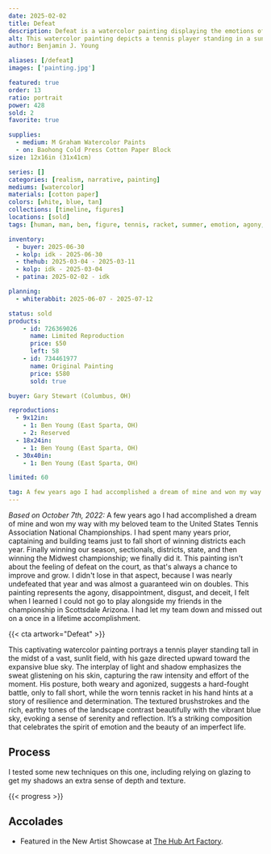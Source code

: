 ```yaml
---
date: 2025-02-02
title: Defeat
description: Defeat is a watercolor painting displaying the emotions of my inability to play in the national tennis championship.
alt: This watercolor painting depicts a tennis player standing in a sunlit field, gazing upward into the bright blue sky with a sense of defeat and disappointment.
author: Benjamin J. Young

aliases: [/defeat]
images: ['painting.jpg']

featured: true
order: 13
ratio: portrait
power: 428
sold: 2
favorite: true

supplies:
  - medium: M Graham Watercolor Paints
  - on: Baohong Cold Press Cotton Paper Block
size: 12x16in (31x41cm)

series: []
categories: [realism, narrative, painting]
mediums: [watercolor]
materials: [cotton paper]
colors: [white, blue, tan]
collections: [timeline, figures]
locations: [sold]
tags: [human, man, ben, figure, tennis, racket, summer, emotion, agony, failure, warm, outdoors, day]

inventory:
  - buyer: 2025-06-30
  - kolp: idk - 2025-06-30
  - thehub: 2025-03-04 - 2025-03-11
  - kolp: idk - 2025-03-04
  - patina: 2025-02-02 - idk

planning:
  - whiterabbit: 2025-06-07 - 2025-07-12

status: sold
products:
    - id: 726369026
      name: Limited Reproduction
      price: $50
      left: 58
    - id: 734461977
      name: Original Painting
      price: $580
      sold: true

buyer: Gary Stewart (Columbus, OH)

reproductions:
  - 9x12in:
    - 1: Ben Young (East Sparta, OH)
    - 2: Reserved
  - 18x24in:
    - 1: Ben Young (East Sparta, OH)
  - 30x40in:
    - 1: Ben Young (East Sparta, OH)

limited: 60

tag: A few years ago I had accomplished a dream of mine and won my way with my beloved team to the United States Tennis Association National Championships. I had spent many years prior, captaining and building teams just to fall short of winning districts each year. Finally winning our season, sectionals, districts, state, and then winning the Midwest championship; we finally did it. This painting isn't about the feeling of defeat on the court, as that's always a chance to improve and grow. I didn't lose in that aspect, because I was nearly undefeated that year and was almost a guaranteed win on doubles. This painting represents the agony, disappointment, disgust, and deceit, I felt when I learned I could not go to play alongside my friends in the championship in Scottsdale Arizona. I had let my team down and missed out on a once in a lifetime accomplishment.
---
```


_Based on October 7th, 2022:_ A few years ago I had accomplished a dream of mine and won my way with my beloved team to the United States Tennis Association National Championships. I had spent many years prior, captaining and building teams just to fall short of winning districts each year. Finally winning our season, sectionals, districts, state, and then winning the Midwest championship; we finally did it. This painting isn't about the feeling of defeat on the court, as that's always a chance to improve and grow. I didn't lose in that aspect, because I was nearly undefeated that year and was almost a guaranteed win on doubles. This painting represents the agony, disappointment, disgust, and deceit, I felt when I learned I could not go to play alongside my friends in the championship in Scottsdale Arizona. I had let my team down and missed out on a once in a lifetime accomplishment.

<!--more-->

{{< cta artwork="Defeat" >}}

This captivating watercolor painting portrays a tennis player standing tall in the midst of a vast, sunlit field, with his gaze directed upward toward the expansive blue sky. The interplay of light and shadow emphasizes the sweat glistening on his skin, capturing the raw intensity and effort of the moment. His posture, both weary and agonized, suggests a hard-fought battle, only to fall short, while the worn tennis racket in his hand hints at a story of resilience and determination. The textured brushstrokes and the rich, earthy tones of the landscape contrast beautifully with the vibrant blue sky, evoking a sense of serenity and reflection. It’s a striking composition that celebrates the spirit of emotion and the beauty of an imperfect life.

## Process ##

I tested some new techniques on this one, including relying on glazing to get my shadows an extra sense of depth and texture.

{{< progress >}}

## Accolades ##

* Featured in the New Artist Showcase at [The Hub Art Factory](https://www.thehubcanton.com).